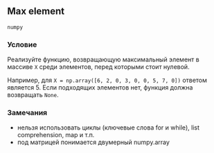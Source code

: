 ## Max element

`numpy`

### Условие

Реализуйте функцию, возвращающую максимальный элемент в массиве ```X``` среди элементов, перед которыми стоит нулевой.

Например, для ```X = np.array([6, 2, 0, 3, 0, 0, 5, 7, 0])``` ответом является 5.
Если подходящих элементов нет, функция должна возвращать ```None```.

### Замечания

* нельзя использовать циклы (ключевые слова for и while), list comprehension, map и т.п.
* под матрицей понимается двумерный numpy.array
